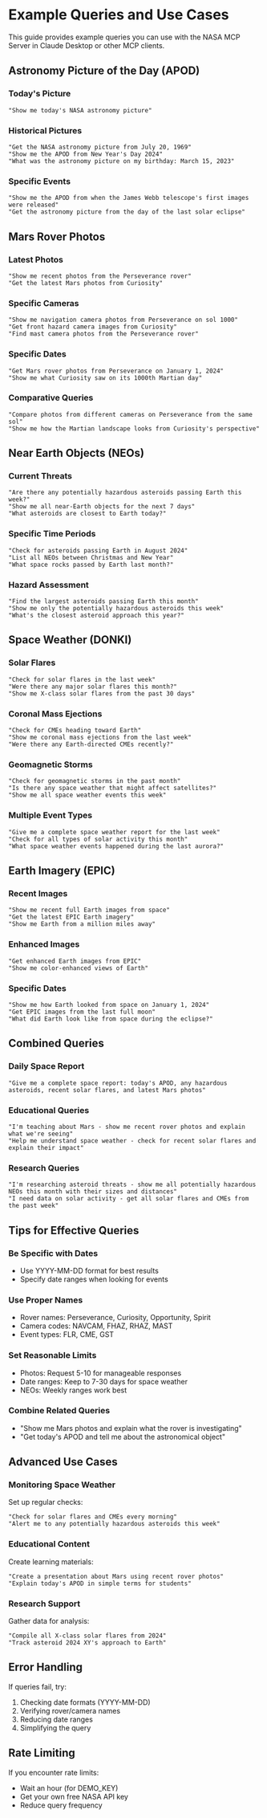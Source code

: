 # Example Queries and Use Cases

This guide provides example queries you can use with the NASA MCP Server in Claude Desktop or other MCP clients.

## Astronomy Picture of the Day (APOD)

### Today's Picture
```
"Show me today's NASA astronomy picture"
```

### Historical Pictures
```
"Get the NASA astronomy picture from July 20, 1969"
"Show me the APOD from New Year's Day 2024"
"What was the astronomy picture on my birthday: March 15, 2023"
```

### Specific Events
```
"Show me the APOD from when the James Webb telescope's first images were released"
"Get the astronomy picture from the day of the last solar eclipse"
```

## Mars Rover Photos

### Latest Photos
```
"Show me recent photos from the Perseverance rover"
"Get the latest Mars photos from Curiosity"
```

### Specific Cameras
```
"Show me navigation camera photos from Perseverance on sol 1000"
"Get front hazard camera images from Curiosity"
"Find mast camera photos from the Perseverance rover"
```

### Specific Dates
```
"Get Mars rover photos from Perseverance on January 1, 2024"
"Show me what Curiosity saw on its 1000th Martian day"
```

### Comparative Queries
```
"Compare photos from different cameras on Perseverance from the same sol"
"Show me how the Martian landscape looks from Curiosity's perspective"
```

## Near Earth Objects (NEOs)

### Current Threats
```
"Are there any potentially hazardous asteroids passing Earth this week?"
"Show me all near-Earth objects for the next 7 days"
"What asteroids are closest to Earth today?"
```

### Specific Time Periods
```
"Check for asteroids passing Earth in August 2024"
"List all NEOs between Christmas and New Year"
"What space rocks passed by Earth last month?"
```

### Hazard Assessment
```
"Find the largest asteroids passing Earth this month"
"Show me only the potentially hazardous asteroids this week"
"What's the closest asteroid approach this year?"
```

## Space Weather (DONKI)

### Solar Flares
```
"Check for solar flares in the last week"
"Were there any major solar flares this month?"
"Show me X-class solar flares from the past 30 days"
```

### Coronal Mass Ejections
```
"Check for CMEs heading toward Earth"
"Show me coronal mass ejections from the last week"
"Were there any Earth-directed CMEs recently?"
```

### Geomagnetic Storms
```
"Check for geomagnetic storms in the past month"
"Is there any space weather that might affect satellites?"
"Show me all space weather events this week"
```

### Multiple Event Types
```
"Give me a complete space weather report for the last week"
"Check for all types of solar activity this month"
"What space weather events happened during the last aurora?"
```

## Earth Imagery (EPIC)

### Recent Images
```
"Show me recent full Earth images from space"
"Get the latest EPIC Earth imagery"
"Show me Earth from a million miles away"
```

### Enhanced Images
```
"Get enhanced Earth images from EPIC"
"Show me color-enhanced views of Earth"
```

### Specific Dates
```
"Show me how Earth looked from space on January 1, 2024"
"Get EPIC images from the last full moon"
"What did Earth look like from space during the eclipse?"
```

## Combined Queries

### Daily Space Report
```
"Give me a complete space report: today's APOD, any hazardous asteroids, recent solar flares, and latest Mars photos"
```

### Educational Queries
```
"I'm teaching about Mars - show me recent rover photos and explain what we're seeing"
"Help me understand space weather - check for recent solar flares and explain their impact"
```

### Research Queries
```
"I'm researching asteroid threats - show me all potentially hazardous NEOs this month with their sizes and distances"
"I need data on solar activity - get all solar flares and CMEs from the past week"
```

## Tips for Effective Queries

### Be Specific with Dates
- Use YYYY-MM-DD format for best results
- Specify date ranges when looking for events

### Use Proper Names
- Rover names: Perseverance, Curiosity, Opportunity, Spirit
- Camera codes: NAVCAM, FHAZ, RHAZ, MAST
- Event types: FLR, CME, GST

### Set Reasonable Limits
- Photos: Request 5-10 for manageable responses
- Date ranges: Keep to 7-30 days for space weather
- NEOs: Weekly ranges work best

### Combine Related Queries
- "Show me Mars photos and explain what the rover is investigating"
- "Get today's APOD and tell me about the astronomical object"

## Advanced Use Cases

### Monitoring Space Weather
Set up regular checks:
```
"Check for solar flares and CMEs every morning"
"Alert me to any potentially hazardous asteroids this week"
```

### Educational Content
Create learning materials:
```
"Create a presentation about Mars using recent rover photos"
"Explain today's APOD in simple terms for students"
```

### Research Support
Gather data for analysis:
```
"Compile all X-class solar flares from 2024"
"Track asteroid 2024 XY's approach to Earth"
```

## Error Handling

If queries fail, try:
1. Checking date formats (YYYY-MM-DD)
2. Verifying rover/camera names
3. Reducing date ranges
4. Simplifying the query

## Rate Limiting

If you encounter rate limits:
- Wait an hour (for DEMO_KEY)
- Get your own free NASA API key
- Reduce query frequency